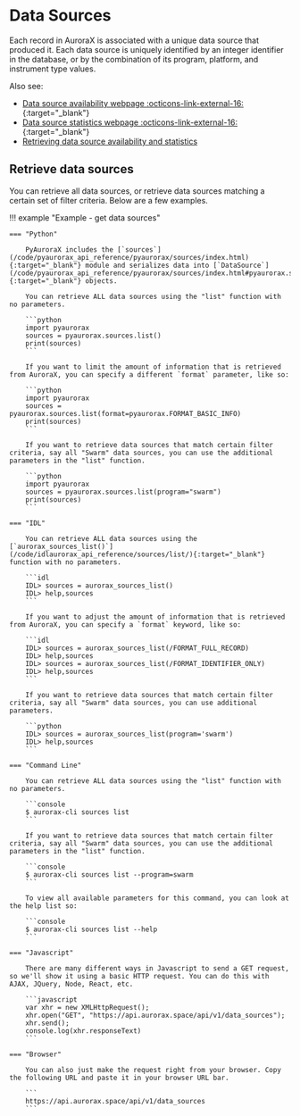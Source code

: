 # Data Sources

Each record in AuroraX is associated with a unique data source that produced it. Each data source is uniquely identified by an integer identifier in the database, or by the combination of its program, platform, and instrument type values.

Also see:

* [Data source availability webpage :octicons-link-external-16:](https://aurorax.space/data/availability){:target="_blank"} 
* [Data source statistics webpage :octicons-link-external-16:](https://aurorax.space/data/information){:target="_blank"} 
* [Retrieving data source availability and statistics](/code/advanced_usage/availability_and_stats/#data-source-statistics)


## Retrieve data sources

You can retrieve all data sources, or retrieve data sources matching a certain set of filter criteria. Below are a few examples.

!!! example "Example - get data sources"

    === "Python"

        PyAuroraX includes the [`sources`](/code/pyaurorax_api_reference/pyaurorax/sources/index.html){:target="_blank"} module and serializes data into [`DataSource`](/code/pyaurorax_api_reference/pyaurorax/sources/index.html#pyaurorax.sources.DataSource){:target="_blank"} objects.

        You can retrieve ALL data sources using the "list" function with no parameters.

        ```python
        import pyaurorax
        sources = pyaurorax.sources.list()
        print(sources)
        ```

        If you want to limit the amount of information that is retrieved from AuroraX, you can specify a different `format` parameter, like so:

        ```python
        import pyaurorax
        sources = pyaurorax.sources.list(format=pyaurorax.FORMAT_BASIC_INFO)
        print(sources)
        ```

        If you want to retrieve data sources that match certain filter criteria, say all "Swarm" data sources, you can use the additional parameters in the "list" function.

        ```python
        import pyaurorax
        sources = pyaurorax.sources.list(program="swarm")
        print(sources)
        ```

    === "IDL"

        You can retrieve ALL data sources using the [`aurorax_sources_list()`](/code/idlaurorax_api_reference/sources/list/){:target="_blank"} function with no parameters.

        ```idl
        IDL> sources = aurorax_sources_list()
        IDL> help,sources
        ```

        If you want to adjust the amount of information that is retrieved from AuroraX, you can specify a `format` keyword, like so:

        ```idl
        IDL> sources = aurorax_sources_list(/FORMAT_FULL_RECORD)
        IDL> help,sources
        IDL> sources = aurorax_sources_list(/FORMAT_IDENTIFIER_ONLY)
        IDL> help,sources
        ```

        If you want to retrieve data sources that match certain filter criteria, say all "Swarm" data sources, you can use additional parameters.

        ```python
        IDL> sources = aurorax_sources_list(program='swarm')
        IDL> help,sources
        ```

    === "Command Line"

        You can retrieve ALL data sources using the "list" function with no parameters.

        ```console
        $ aurorax-cli sources list
        ```

        If you want to retrieve data sources that match certain filter criteria, say all "Swarm" data sources, you can use the additional parameters in the "list" function.

        ```console
        $ aurorax-cli sources list --program=swarm
        ```

        To view all available parameters for this command, you can look at the help list so:

        ```console
        $ aurorax-cli sources list --help
        ```

    === "Javascript"

        There are many different ways in Javascript to send a GET request, so we'll show it using a basic HTTP request. You can do this with AJAX, JQuery, Node, React, etc.

        ```javascript
        var xhr = new XMLHttpRequest();
        xhr.open("GET", "https://api.aurorax.space/api/v1/data_sources");
        xhr.send();
        console.log(xhr.responseText)
        ```

    === "Browser"

        You can also just make the request right from your browser. Copy the following URL and paste it in your browser URL bar.

        ```
        https://api.aurorax.space/api/v1/data_sources
        ```
